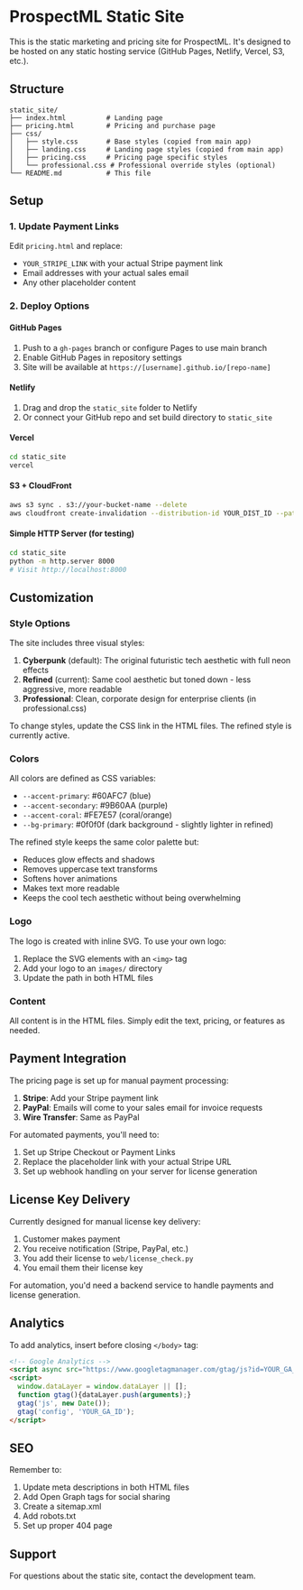 # ProspectML Static Site

This is the static marketing and pricing site for ProspectML. It's designed to be hosted on any static hosting service (GitHub Pages, Netlify, Vercel, S3, etc.).

## Structure

```
static_site/
├── index.html          # Landing page
├── pricing.html        # Pricing and purchase page
├── css/
│   ├── style.css       # Base styles (copied from main app)
│   ├── landing.css     # Landing page styles (copied from main app)
│   ├── pricing.css     # Pricing page specific styles
│   └── professional.css # Professional override styles (optional)
└── README.md           # This file
```

## Setup

### 1. Update Payment Links

Edit `pricing.html` and replace:
- `YOUR_STRIPE_LINK` with your actual Stripe payment link
- Email addresses with your actual sales email
- Any other placeholder content

### 2. Deploy Options

#### GitHub Pages
1. Push to a `gh-pages` branch or configure Pages to use main branch
2. Enable GitHub Pages in repository settings
3. Site will be available at `https://[username].github.io/[repo-name]`

#### Netlify
1. Drag and drop the `static_site` folder to Netlify
2. Or connect your GitHub repo and set build directory to `static_site`

#### Vercel
```bash
cd static_site
vercel
```

#### S3 + CloudFront
```bash
aws s3 sync . s3://your-bucket-name --delete
aws cloudfront create-invalidation --distribution-id YOUR_DIST_ID --paths "/*"
```

#### Simple HTTP Server (for testing)
```bash
cd static_site
python -m http.server 8000
# Visit http://localhost:8000
```

## Customization

### Style Options
The site includes three visual styles:
1. **Cyberpunk** (default): The original futuristic tech aesthetic with full neon effects
2. **Refined** (current): Same cool aesthetic but toned down - less aggressive, more readable
3. **Professional**: Clean, corporate design for enterprise clients (in professional.css)

To change styles, update the CSS link in the HTML files. The refined style is currently active.

### Colors
All colors are defined as CSS variables:
- `--accent-primary`: #60AFC7 (blue)
- `--accent-secondary`: #9B60AA (purple)
- `--accent-coral`: #FE7E57 (coral/orange)
- `--bg-primary`: #0f0f0f (dark background - slightly lighter in refined)

The refined style keeps the same color palette but:
- Reduces glow effects and shadows
- Removes uppercase text transforms
- Softens hover animations
- Makes text more readable
- Keeps the cool tech aesthetic without being overwhelming

### Logo
The logo is created with inline SVG. To use your own logo:
1. Replace the SVG elements with an `<img>` tag
2. Add your logo to an `images/` directory
3. Update the path in both HTML files

### Content
All content is in the HTML files. Simply edit the text, pricing, or features as needed.

## Payment Integration

The pricing page is set up for manual payment processing:
1. **Stripe**: Add your Stripe payment link
2. **PayPal**: Emails will come to your sales email for invoice requests
3. **Wire Transfer**: Same as PayPal

For automated payments, you'll need to:
1. Set up Stripe Checkout or Payment Links
2. Replace the placeholder link with your actual Stripe URL
3. Set up webhook handling on your server for license generation

## License Key Delivery

Currently designed for manual license key delivery:
1. Customer makes payment
2. You receive notification (Stripe, PayPal, etc.)
3. You add their license to `web/license_check.py`
4. You email them their license key

For automation, you'd need a backend service to handle payments and license generation.

## Analytics

To add analytics, insert before closing `</body>` tag:

```html
<!-- Google Analytics -->
<script async src="https://www.googletagmanager.com/gtag/js?id=YOUR_GA_ID"></script>
<script>
  window.dataLayer = window.dataLayer || [];
  function gtag(){dataLayer.push(arguments);}
  gtag('js', new Date());
  gtag('config', 'YOUR_GA_ID');
</script>
```

## SEO

Remember to:
1. Update meta descriptions in both HTML files
2. Add Open Graph tags for social sharing
3. Create a sitemap.xml
4. Add robots.txt
5. Set up proper 404 page

## Support

For questions about the static site, contact the development team.